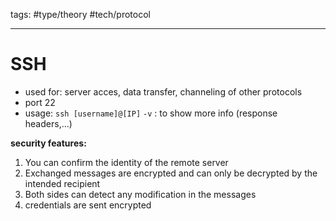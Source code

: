 tags: #type/theory #tech/protocol

---
# SSH
-   used for: server acces, data transfer, channeling of other protocols
- port 22
- usage: `ssh [username]@[IP]`
`-v` : to show more info (response headers,...)

**security features:**
1.  You can confirm the identity of the remote server
2.  Exchanged messages are encrypted and can only be decrypted by the intended recipient
3.  Both sides can detect any modification in the messages
4. credentials are sent encrypted